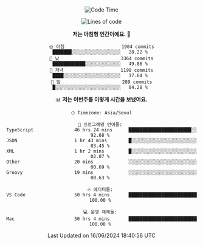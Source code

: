 <div align="center">

<br />

 <!--START_SECTION:waka-->
![Code Time](http://img.shields.io/badge/Code%20Time-2%2C657%20hrs%2056%20mins-blue)

![Lines of code](https://img.shields.io/badge/%EC%A0%80%EB%8A%94%20%EC%97%AC%ED%83%9C%EA%B9%8C%EC%A7%80%20-3.8%20million%20%EC%A4%84%EC%9D%98%20%EC%BD%94%EB%93%9C%EB%A5%BC%20%EC%9E%91%EC%84%B1%ED%96%88%EC%96%B4%EC%9A%94.-blue)

**저는 아침형 인간이에요. 🐤** 

```text
🌞 아침                     1904 commits        ███████░░░░░░░░░░░░░░░░░░   28.22 % 
🌆 낮　                     3364 commits        ████████████░░░░░░░░░░░░░   49.86 % 
🌃 저녁                     1190 commits        ████░░░░░░░░░░░░░░░░░░░░░   17.64 % 
🌙 밤　                     289 commits         █░░░░░░░░░░░░░░░░░░░░░░░░   04.28 % 
```


📊 **저는 이번주를 이렇게 시간을 보냈어요.** 

```text
🕑︎ Timezone: Asia/Seoul

💬 프로그래밍 언어들: 
TypeScript               46 hrs 24 mins      ███████████████████████░░   92.68 % 
JSON                     1 hr 43 mins        █░░░░░░░░░░░░░░░░░░░░░░░░   03.45 % 
XML                      1 hr 2 mins         █░░░░░░░░░░░░░░░░░░░░░░░░   02.07 % 
Other                    20 mins             ░░░░░░░░░░░░░░░░░░░░░░░░░   00.69 % 
Groovy                   19 mins             ░░░░░░░░░░░░░░░░░░░░░░░░░   00.63 % 

🔥 에디터들: 
VS Code                  50 hrs 4 mins       █████████████████████████   100.00 % 

💻 운영 체제들: 
Mac                      50 hrs 4 mins       █████████████████████████   100.00 % 
```


 Last Updated on 16/06/2024 18:40:56 UTC
<!--END_SECTION:waka-->

</div>
